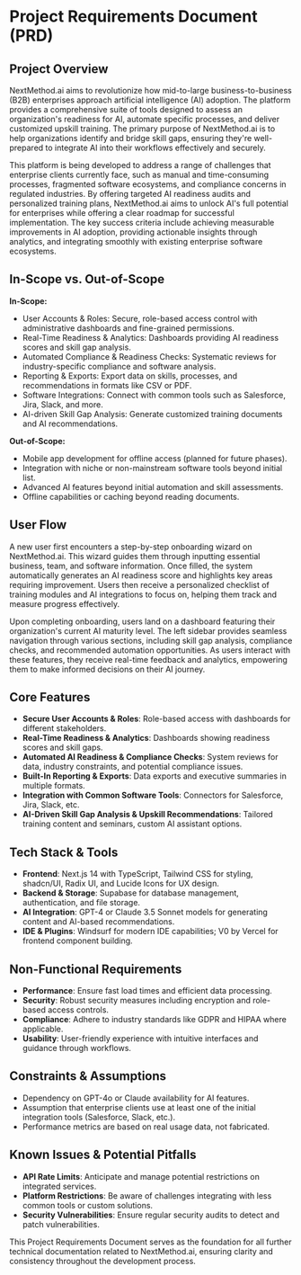 # Project Requirements Document (PRD)

## Project Overview

NextMethod.ai aims to revolutionize how mid-to-large business-to-business (B2B) enterprises approach artificial intelligence (AI) adoption. The platform provides a comprehensive suite of tools designed to assess an organization's readiness for AI, automate specific processes, and deliver customized upskill training. The primary purpose of NextMethod.ai is to help organizations identify and bridge skill gaps, ensuring they're well-prepared to integrate AI into their workflows effectively and securely.

This platform is being developed to address a range of challenges that enterprise clients currently face, such as manual and time-consuming processes, fragmented software ecosystems, and compliance concerns in regulated industries. By offering targeted AI readiness audits and personalized training plans, NextMethod.ai aims to unlock AI's full potential for enterprises while offering a clear roadmap for successful implementation. The key success criteria include achieving measurable improvements in AI adoption, providing actionable insights through analytics, and integrating smoothly with existing enterprise software ecosystems.

## In-Scope vs. Out-of-Scope

**In-Scope:**

- User Accounts & Roles: Secure, role-based access control with administrative dashboards and fine-grained permissions.
- Real-Time Readiness & Analytics: Dashboards providing AI readiness scores and skill gap analysis.
- Automated Compliance & Readiness Checks: Systematic reviews for industry-specific compliance and software analysis.
- Reporting & Exports: Export data on skills, processes, and recommendations in formats like CSV or PDF.
- Software Integrations: Connect with common tools such as Salesforce, Jira, Slack, and more.
- AI-driven Skill Gap Analysis: Generate customized training documents and AI recommendations.

**Out-of-Scope:**

- Mobile app development for offline access (planned for future phases).
- Integration with niche or non-mainstream software tools beyond initial list.
- Advanced AI features beyond initial automation and skill assessments.
- Offline capabilities or caching beyond reading documents.

## User Flow

A new user first encounters a step-by-step onboarding wizard on NextMethod.ai. This wizard guides them through inputting essential business, team, and software information. Once filled, the system automatically generates an AI readiness score and highlights key areas requiring improvement. Users then receive a personalized checklist of training modules and AI integrations to focus on, helping them track and measure progress effectively.

Upon completing onboarding, users land on a dashboard featuring their organization's current AI maturity level. The left sidebar provides seamless navigation through various sections, including skill gap analysis, compliance checks, and recommended automation opportunities. As users interact with these features, they receive real-time feedback and analytics, empowering them to make informed decisions on their AI journey.

## Core Features

- **Secure User Accounts & Roles**: Role-based access with dashboards for different stakeholders.
- **Real-Time Readiness & Analytics**: Dashboards showing readiness scores and skill gaps.
- **Automated AI Readiness & Compliance Checks**: System reviews for data, industry constraints, and potential compliance issues.
- **Built-In Reporting & Exports**: Data exports and executive summaries in multiple formats.
- **Integration with Common Software Tools**: Connectors for Salesforce, Jira, Slack, etc.
- **AI-Driven Skill Gap Analysis & Upskill Recommendations**: Tailored training content and seminars, custom AI assistant options.

## Tech Stack & Tools

- **Frontend**: Next.js 14 with TypeScript, Tailwind CSS for styling, shadcn/UI, Radix UI, and Lucide Icons for UX design.
- **Backend & Storage**: Supabase for database management, authentication, and file storage.
- **AI Integration**: GPT-4 or Claude 3.5 Sonnet models for generating content and AI-based recommendations.
- **IDE & Plugins**: Windsurf for modern IDE capabilities; V0 by Vercel for frontend component building.

## Non-Functional Requirements

- **Performance**: Ensure fast load times and efficient data processing.
- **Security**: Robust security measures including encryption and role-based access controls.
- **Compliance**: Adhere to industry standards like GDPR and HIPAA where applicable.
- **Usability**: User-friendly experience with intuitive interfaces and guidance through workflows.

## Constraints & Assumptions

- Dependency on GPT-4o or Claude availability for AI features.
- Assumption that enterprise clients use at least one of the initial integration tools (Salesforce, Slack, etc.).
- Performance metrics are based on real usage data, not fabricated.

## Known Issues & Potential Pitfalls

- **API Rate Limits**: Anticipate and manage potential restrictions on integrated services.
- **Platform Restrictions**: Be aware of challenges integrating with less common tools or custom solutions.
- **Security Vulnerabilities**: Ensure regular security audits to detect and patch vulnerabilities.

This Project Requirements Document serves as the foundation for all further technical documentation related to NextMethod.ai, ensuring clarity and consistency throughout the development process.
